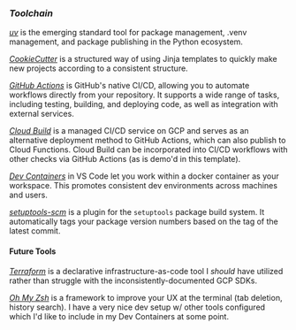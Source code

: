 ### *Toolchain*

*[uv](https://docs.astral.sh/uv/)* is the emerging standard tool for package management, .venv management, and package publishing in the Python ecosystem. 

*[CookieCutter](https://www.cookiecutter.io/)* is a structured way of using Jinja templates to quickly make new projects according to a consistent structure.

*[GitHub Actions](https://docs.github.com/en/actions)* is GitHub's native CI/CD, allowing you to automate workflows directly from your repository. It supports a wide range of tasks, including testing, building, and deploying code, as well as integration with external services.


*[Cloud Build](https://cloud.google.com/build/docs)* is a managed CI/CD service on GCP and serves as an alternative deployment method to GitHub Actions, which can also publish to Cloud Functions. Cloud Build can be incorporated into CI/CD workflows with other checks via GitHub Actions (as is demo'd in this template).  

*[Dev Containers](https://code.visualstudio.com/docs/devcontainers/containers)* in VS Code let you work within a docker container as your workspace. This promotes consistent dev environments across machines and users.

*[setuptools-scm](https://setuptools-scm.readthedocs.io/en/stable/)* is a plugin for the `setuptools` package build system. It automatically tags your package version numbers based on the tag of the latest commit.

#### Future Tools

*[Terraform](https://www.terraform.io/)* is a declarative infrastructure-as-code tool I *should* have utilized rather than struggle with the inconsistently-documented GCP SDKs.


*[Oh My Zsh](https://ohmyz.sh/)* is a framework to improve your UX at the terminal (tab deletion, history search). I have a very nice dev setup w/ other tools configured which I'd like to include in my Dev Containers at some point.
